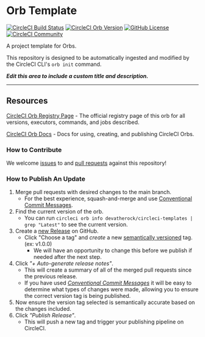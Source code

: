 # Orb Template


[![CircleCI Build Status](https://circleci.com/gh/devatherock/circleci-templates.svg?style=shield "CircleCI Build Status")](https://circleci.com/gh/devatherock/circleci-templates) [![CircleCI Orb Version](https://badges.circleci.com/orbs/devatherock/circleci-templates.svg)](https://circleci.com/developer/orbs/orb/devatherock/circleci-templates) [![GitHub License](https://img.shields.io/badge/license-MIT-lightgrey.svg)](https://raw.githubusercontent.com/devatherock/circleci-templates/master/LICENSE) [![CircleCI Community](https://img.shields.io/badge/community-CircleCI%20Discuss-343434.svg)](https://discuss.circleci.com/c/ecosystem/orbs)



A project template for Orbs.

This repository is designed to be automatically ingested and modified by the CircleCI CLI's `orb init` command.

_**Edit this area to include a custom title and description.**_

---

## Resources

[CircleCI Orb Registry Page](https://circleci.com/developer/orbs/orb/devatherock/circleci-templates) - The official registry page of this orb for all versions, executors, commands, and jobs described.

[CircleCI Orb Docs](https://circleci.com/docs/orb-intro/#section=configuration) - Docs for using, creating, and publishing CircleCI Orbs.

### How to Contribute

We welcome [issues](https://github.com/devatherock/circleci-templates/issues) to and [pull requests](https://github.com/devatherock/circleci-templates/pulls) against this repository!

### How to Publish An Update
1. Merge pull requests with desired changes to the main branch.
    - For the best experience, squash-and-merge and use [Conventional Commit Messages](https://conventionalcommits.org/).
2. Find the current version of the orb.
    - You can run `circleci orb info devatherock/circleci-templates | grep "Latest"` to see the current version.
3. Create a [new Release](https://github.com/devatherock/circleci-templates/releases/new) on GitHub.
    - Click "Choose a tag" and _create_ a new [semantically versioned](http://semver.org/) tag. (ex: v1.0.0)
      - We will have an opportunity to change this before we publish if needed after the next step.
4.  Click _"+ Auto-generate release notes"_.
    - This will create a summary of all of the merged pull requests since the previous release.
    - If you have used _[Conventional Commit Messages](https://conventionalcommits.org/)_ it will be easy to determine what types of changes were made, allowing you to ensure the correct version tag is being published.
5. Now ensure the version tag selected is semantically accurate based on the changes included.
6. Click _"Publish Release"_.
    - This will push a new tag and trigger your publishing pipeline on CircleCI.